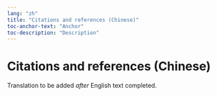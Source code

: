 ```yaml
---
lang: "zh"
title: "Citations and references (Chinese)"
toc-anchor-text: "Anchor"
toc-description: "Description"
---
```


# Citations and references (Chinese)

Translation to be added _after_ English text completed.
